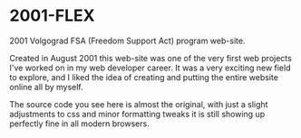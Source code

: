 # 2001-FLEX
2001 Volgograd FSA (Freedom Support Act) program web-site.

Created in August 2001 this web-site was one of the very first web projects I've worked on in my web developer career. It was a very exciting new field to explore, and I liked the idea of creating and putting the entire website online all by myself. 

The source code you see here is almost the original, with just a slight adjustments to css and minor formatting tweaks it is still showing up perfectly fine in all modern browsers.
